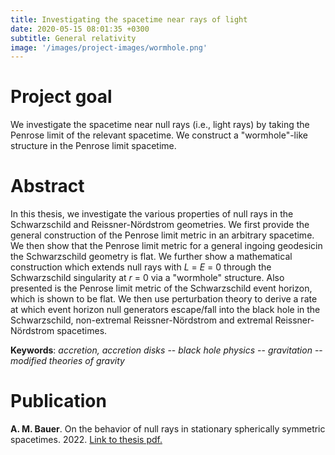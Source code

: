 ```yaml
---
title: Investigating the spacetime near rays of light
date: 2020-05-15 08:01:35 +0300
subtitle: General relativity
image: '/images/project-images/wormhole.png'
---
```


# Project goal 
We investigate the spacetime near null rays (i.e., light rays) by taking the Penrose limit of the relevant spacetime. We construct a "wormhole"-like structure in the Penrose limit spacetime. 

# Abstract
In this thesis, we investigate the various properties of null rays in the Schwarzschild and Reissner-N&ouml;rdstrom geometries. We first provide the general construction of the Penrose limit metric in an arbitrary spacetime. We then show that the Penrose limit metric for a general ingoing geodesicin the Schwarzschild geometry is flat. We further show a mathematical construction which extends null rays with _L_ = _E_ = 0 through the Schwarzschild singularity at _r_ = 0 via a "wormhole" structure. Also presented is the Penrose limit metric of the Schwarzschild event horizon, which is shown to be flat. We then use perturbation theory to derive a rate at which event horizon null generators escape/fall into the black hole in the Schwarzschild, non-extremal Reissner-N&ouml;rdstrom and extremal Reissner-N&ouml;rdstrom spacetimes.

**Keywords**: _accretion, accretion disks_ -- _black hole physics_ -- _gravitation_ -- _modified theories of gravity_

# Publication
**A. M. Bauer**. On the behavior of null rays in stationary spherically symmetric spacetimes. 2022. [Link to thesis pdf.](https://repository.arizona.edu/handle/10150/650915)